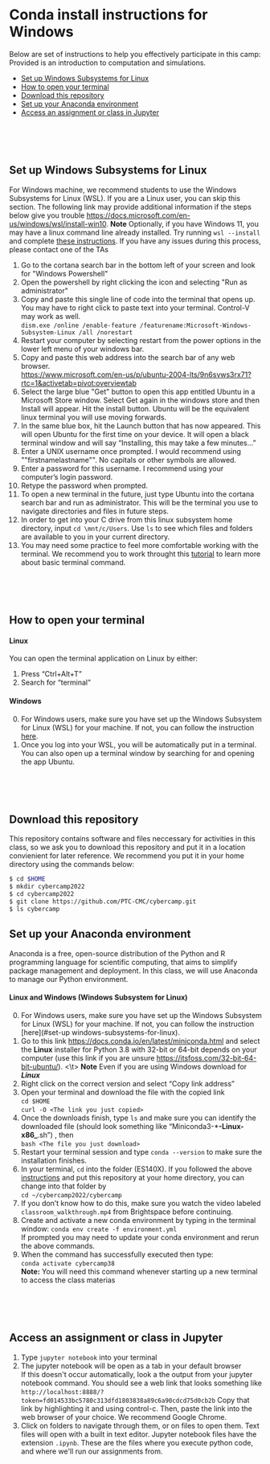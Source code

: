 # Conda install instructions for Windows

Below are set of instructions to help you effectively participate 
in this camp: Provided is an introduction to computation and simulations. 

- [Set up Windows Subsystems for Linux](#set-up-windows-subsystems-for-linux)
- [How to open your terminal](#how-to-open-your-terminal)
- [Download this repository](#download-this-repository)
- [Set up your Anaconda environment](#set-up-your-anaconda-environment)
- [Access an assignment or class in Jupyter](#access-an-assignment-or-class-in-jupyter)

<br />
<br />
<br />


## Set up Windows Subsystems for Linux 

For Windows machine, we recommend students to use the Windows Subsystems for Linux (WSL). If you are a Linux user, you can skip this section. The following link may provide additional information if the steps below give you trouble   https://docs.microsoft.com/en-us/windows/wsl/install-win10. 
**Note** Optionally, if you have Windows 11, you may have a linux command line already installed. Try running `wsl --install` and complete [these instructions](https://itsubuntu.com/run-linux-on-windows-11/). 
If you have any issues during this process, please contact one of the TAs  
1. Go to the cortana search bar in the bottom left of your screen and look for "Windows Powershell"
2. Open the powershell by right clicking the icon and selecting "Run as administrator"
3. Copy and paste this single line of code into the terminal that opens up. You may have to right click to paste text into your terminal. Control-V may work as well.  
      `dism.exe /online /enable-feature /featurename:Microsoft-Windows-Subsystem-Linux /all /norestart`
4. Restart your computer by selecting restart from the power options in the lower left menu of your windows bar.
5. Copy and paste this web address into the search bar of any web browser.  
    https://www.microsoft.com/en-us/p/ubuntu-2004-lts/9n6svws3rx71?rtc=1&activetab=pivot:overviewtab
6. Select the large blue "Get" button to open this app entitled Ubuntu in a Microsoft Store window. Select Get again in the windows store and then Install will appear. Hit the install button. Ubuntu will be the equivalent linux terminal you will use moving forwards.
7. In the same blue box, hit the Launch button that has now appeared. This will open Ubuntu for the first time on your device. It will open a black terminal window and will say “Installing, this may take a few minutes...” 
8. Enter a UNIX username once prompted. I would recommend using ""firstnamelastname"". No capitals or other symbols are allowed.
9. Enter a password for this username. I recommend using your computer’s login password.
10. Retype the password when prompted.
11. To open a new terminal in the future, just type Ubuntu into the cortana search bar and run as administrator. This will be the terminal you use to navigate directories and files in future steps.
12. In order to get into your C drive from this linux subsystem home directory, input `cd \mnt/c/Users`. Use `ls` to see which files and folders are available to you in your current directory.
13. You may need some practice to feel more comfortable working with the terminal. 
        We recommend you to work throught this [tutorial](https://swcarpentry.github.io/shell-novice/)
        to learn more about basic terminal command. 
 <br />
 <br />
 <br />


## How to open your terminal

#### Linux 
You can open the terminal application on Linux by either:
1. Press “Ctrl+Alt+T”
2. Search for “terminal” 

#### Windows
0.  For Windows users, make sure you have set up the Windows Subsystem for Linux (WSL) for your machine. If not, you can follow the instruction [here](#set-up-windows-subsystems-for-linux).
1. Once you log into your WSL, you will be automatically put in a terminal. You can also open up a terminal window by searching for and opening the app Ubuntu.
  <br />
  <br />
  <br />


## Download this repository

This repository contains software and files neccessary for activities in this class, so we ask you to download this repository and put it in a location convienient for later reference. We recommend you put it in your home directory using the commands below:  
```bash
$ cd $HOME
$ mkdir cybercamp2022
$ cd cybercamp2022
$ git clone https://github.com/PTC-CMC/cybercamp.git
$ ls cybercamp
```

## Set up your Anaconda environment

Anaconda is a free, open-source distribution of the Python and R programming language for scientific computing, that aims to simplify package management and deployment. In this class, we will use Anaconda to manage our Python environment. 


#### Linux and Windows (Windows Subsystem for Linux)
0. For Windows users, make sure you have set up the Windows Subsystem for Linux (WSL) for your machine. If not, you can follow the instruction [here](#set-up windows-subsystems-for-linux).  
1. Go to this link https://docs.conda.io/en/latest/miniconda.html and select the **Linux** installer for Python 3.8 with 32-bit or 64-bit depends on your computer (use this link if you are unsure https://itsfoss.com/32-bit-64-bit-ubuntu/). 
   <\t> **Note**  Even if you are using Windows download for ***Linux***
2. Right click on the correct version and select “Copy link address”
3. Open your terminal and download the file with the copied link  
    `cd $HOME`  
    `curl -O <The link you just copied>`  
4. Once the downloads finish, type `ls` and make sure you can identify the downloaded file (should look something like “Miniconda3-***-Linux-x86_**.sh”) , then   
    `bash <The file you just download>`
5. Restart your terminal session and type `conda --version` to make sure the installation finishes. 
6. In your terminal, `cd` into the folder (ES140X).
If you followed the above [instructions](#Download-this-repository) and put this repository at your home directory, you can change into that folder by  
`cd ~/cybercamp2022/cybercamp`
7. If you don’t know how to do this, make sure you watch the video labeled `classroom_walkthrough.mp4` from Brightspace before continuing.
8. Create and activate a new conda environment by typing in the terminal window:
    `conda env create -f environment.yml`  
    If prompted you may need to update your conda environment and rerun the above commands.
9. When the command has successfully executed then type:  
    `conda activate cybercamp38`   
**Note:** You will need this command whenever starting up a new terminal to access the class materias
  <br />
  <br />
  <br />

## Access an assignment or class in Jupyter

1. Type `jupyter notebook` into your terminal
2. The jupyter notebook will be open as a tab in your default browser  
If this doesn't occur automatically, look a the output from your jupyter notebook command. You should see a web link that looks something like `http://localhost:8888/?token=fd014533bc5780c313dfd1803838a89c6a90cdcd75d0cb2b` Copy that link by highlighting it and using control-c. Then, paste the link into the web browser of your choice. We recommend Google Chrome.
3. Click on folders to navigate through them, or on files to open them. Text files will open with a built in text editor. Jupyter notebook files have the extension `.ipynb`. These are the files where you execute python code, and where we'll run our assignments from.


